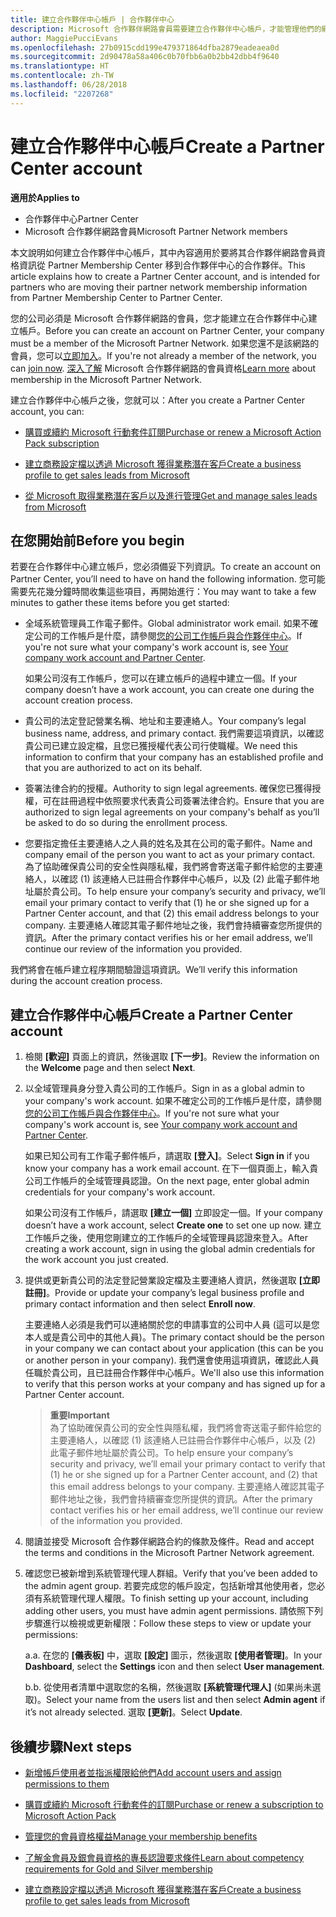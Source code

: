 ```yaml
---
title: 建立合作夥伴中心帳戶 | 合作夥伴中心
description: Microsoft 合作夥伴網路會員需要建立合作夥伴中心帳戶，才能管理他們的網路權益和專長認證，以及建立商務設定檔。
author: MaggiePucciEvans
ms.openlocfilehash: 27b0915cdd199e479371864dfba2879eadeaea0d
ms.sourcegitcommit: 2d90478a58a406c0b70fbb6a0b2bb42dbb4f9640
ms.translationtype: HT
ms.contentlocale: zh-TW
ms.lasthandoff: 06/28/2018
ms.locfileid: "2207268"
---
```

# <a name="create-a-partner-center-account"></a><span data-ttu-id="f6f71-103">建立合作夥伴中心帳戶</span><span class="sxs-lookup"><span data-stu-id="f6f71-103">Create a Partner Center account</span></span>

**<span data-ttu-id="f6f71-104">適用於</span><span class="sxs-lookup"><span data-stu-id="f6f71-104">Applies to</span></span>**

-   <span data-ttu-id="f6f71-105">合作夥伴中心</span><span class="sxs-lookup"><span data-stu-id="f6f71-105">Partner Center</span></span>
-   <span data-ttu-id="f6f71-106">Microsoft 合作夥伴網路會員</span><span class="sxs-lookup"><span data-stu-id="f6f71-106">Microsoft Partner Network members</span></span>


<span data-ttu-id="f6f71-107">本文說明如何建立合作夥伴中心帳戶，其中內容適用於要將其合作夥伴網路會員資格資訊從 Partner Membership Center 移到合作夥伴中心的合作夥伴。</span><span class="sxs-lookup"><span data-stu-id="f6f71-107">This article explains how to create a Partner Center account, and is intended for partners who are moving their partner network membership information from Partner Membership Center to Partner Center.</span></span> 

<span data-ttu-id="f6f71-108">您的公司必須是 Microsoft 合作夥伴網路的會員，您才能建立在合作夥伴中心建立帳戶。</span><span class="sxs-lookup"><span data-stu-id="f6f71-108">Before you can create an account on Partner Center, your company must be a member of the Microsoft Partner Network.</span></span> <span data-ttu-id="f6f71-109">如果您還不是該網路的會員，您可以[立即加入](https://partners.microsoft.com/PartnerProgram/simplifiedenrollment.aspx)。</span><span class="sxs-lookup"><span data-stu-id="f6f71-109">If you're not already a member of the network, you can [join now](https://partners.microsoft.com/PartnerProgram/simplifiedenrollment.aspx).</span></span>  <span data-ttu-id="f6f71-110">[深入了解](https://partner.microsoft.com/membership) Microsoft 合作夥伴網路的會員資格</span><span class="sxs-lookup"><span data-stu-id="f6f71-110">[Learn more](https://partner.microsoft.com/membership) about membership in the Microsoft Partner Network.</span></span>  

<span data-ttu-id="f6f71-111">建立合作夥伴中心帳戶之後，您就可以：</span><span class="sxs-lookup"><span data-stu-id="f6f71-111">After you create a Partner Center account, you can:</span></span>

-   [<span data-ttu-id="f6f71-112">購買或續約 Microsoft 行動套件訂閱</span><span class="sxs-lookup"><span data-stu-id="f6f71-112">Purchase or renew a Microsoft Action Pack subscription</span></span>](mpn-get-action-pack.md)

-   [<span data-ttu-id="f6f71-113">建立商務設定檔以透過 Microsoft 獲得業務潛在客戶</span><span class="sxs-lookup"><span data-stu-id="f6f71-113">Create a business profile to get sales leads from Microsoft</span></span>](create-a-marketing-profile.md)

-   [<span data-ttu-id="f6f71-114">從 Microsoft 取得業務潛在客戶以及進行管理</span><span class="sxs-lookup"><span data-stu-id="f6f71-114">Get and manage sales leads from Microsoft</span></span>](responding-to-referrals.md)

## <a name="before-you-begin"></a><span data-ttu-id="f6f71-115">在您開始前</span><span class="sxs-lookup"><span data-stu-id="f6f71-115">Before you begin</span></span>

<span data-ttu-id="f6f71-116">若要在合作夥伴中心建立帳戶，您必須備妥下列資訊。</span><span class="sxs-lookup"><span data-stu-id="f6f71-116">To create an account on Partner Center, you’ll need to have on hand the following information.</span></span> <span data-ttu-id="f6f71-117">您可能需要先花幾分鐘時間收集這些項目，再開始進行：</span><span class="sxs-lookup"><span data-stu-id="f6f71-117">You may want to take a few minutes to gather these items before you get started:</span></span>

-   <span data-ttu-id="f6f71-118">全域系統管理員工作電子郵件。</span><span class="sxs-lookup"><span data-stu-id="f6f71-118">Global administrator work email.</span></span> <span data-ttu-id="f6f71-119">如果不確定公司的工作帳戶是什麼，請參閱[您的公司工作帳戶與合作夥伴中心](azure-active-directory-tenants-and-partner-center.md)。</span><span class="sxs-lookup"><span data-stu-id="f6f71-119">If you're not sure what your company's work account is, see [Your company work account and Partner Center](azure-active-directory-tenants-and-partner-center.md).</span></span>

    <span data-ttu-id="f6f71-120">如果公司沒有工作帳戶，您可以在建立帳戶的過程中建立一個。</span><span class="sxs-lookup"><span data-stu-id="f6f71-120">If your company doesn’t have a work account, you can create one during the account creation process.</span></span> 

-   <span data-ttu-id="f6f71-121">貴公司的法定登記營業名稱、地址和主要連絡人。</span><span class="sxs-lookup"><span data-stu-id="f6f71-121">Your company’s legal business name, address, and primary contact.</span></span> <span data-ttu-id="f6f71-122">我們需要這項資訊，以確認貴公司已建立設定檔，且您已獲授權代表公司行使職權。</span><span class="sxs-lookup"><span data-stu-id="f6f71-122">We need this information to confirm that your company has an established profile and that you are authorized to act on its behalf.</span></span> 

-   <span data-ttu-id="f6f71-123">簽署法律合約的授權。</span><span class="sxs-lookup"><span data-stu-id="f6f71-123">Authority to sign legal agreements.</span></span> <span data-ttu-id="f6f71-124">確保您已獲得授權，可在註冊過程中依照要求代表貴公司簽署法律合約。</span><span class="sxs-lookup"><span data-stu-id="f6f71-124">Ensure that you are authorized to sign legal agreements on your company's behalf as you’ll be asked to do so during the enrollment process.</span></span>

-   <span data-ttu-id="f6f71-125">您要指定擔任主要連絡人之人員的姓名及其在公司的電子郵件。</span><span class="sxs-lookup"><span data-stu-id="f6f71-125">Name and company email of the person you want to act as your primary contact.</span></span> <span data-ttu-id="f6f71-126">為了協助確保貴公司的安全性與隱私權，我們將會寄送電子郵件給您的主要連絡人，以確認 (1) 該連絡人已註冊合作夥伴中心帳戶，以及 (2) 此電子郵件地址屬於貴公司。</span><span class="sxs-lookup"><span data-stu-id="f6f71-126">To help ensure your company’s security and privacy, we’ll email your primary contact to verify that (1) he or she signed up for a Partner Center account, and that (2) this email address belongs to your company.</span></span> <span data-ttu-id="f6f71-127">主要連絡人確認其電子郵件地址之後，我們會持續審查您所提供的資訊。</span><span class="sxs-lookup"><span data-stu-id="f6f71-127">After the primary contact verifies his or her email address, we’ll continue our review of the information you provided.</span></span>

<span data-ttu-id="f6f71-128">我們將會在帳戶建立程序期間驗證這項資訊。</span><span class="sxs-lookup"><span data-stu-id="f6f71-128">We’ll verify this information during the account creation process.</span></span> 
 
## <a name="create-a-partner-center-account"></a><span data-ttu-id="f6f71-129">建立合作夥伴中心帳戶</span><span class="sxs-lookup"><span data-stu-id="f6f71-129">Create a Partner Center account</span></span>

1.  <span data-ttu-id="f6f71-130">檢閱 **\[歡迎\]** 頁面上的資訊，然後選取 **\[下一步\]**。</span><span class="sxs-lookup"><span data-stu-id="f6f71-130">Review the information on the **Welcome** page and then select **Next**.</span></span>

2.  <span data-ttu-id="f6f71-131">以全域管理員身分登入貴公司的工作帳戶。</span><span class="sxs-lookup"><span data-stu-id="f6f71-131">Sign in as a global admin to your company's work account.</span></span> <span data-ttu-id="f6f71-132">如果不確定公司的工作帳戶是什麼，請參閱[您的公司工作帳戶與合作夥伴中心](azure-active-directory-tenants-and-partner-center.md)。</span><span class="sxs-lookup"><span data-stu-id="f6f71-132">If you're not sure what your company's work account is, see [Your company work account and Partner Center](azure-active-directory-tenants-and-partner-center.md).</span></span>

    <span data-ttu-id="f6f71-133">如果已知公司有工作電子郵件帳戶，請選取 **\[登入\]**。</span><span class="sxs-lookup"><span data-stu-id="f6f71-133">Select **Sign in** if you know your company has a work email account.</span></span> <span data-ttu-id="f6f71-134">在下一個頁面上，輸入貴公司工作帳戶的全域管理員認證。</span><span class="sxs-lookup"><span data-stu-id="f6f71-134">On the next page, enter global admin credentials for your company's work account.</span></span> 

    <span data-ttu-id="f6f71-135">如果公司沒有工作帳戶，請選取 **\[建立一個\]** 立即設定一個。</span><span class="sxs-lookup"><span data-stu-id="f6f71-135">If your company doesn’t have a work account, select **Create one** to set one up now.</span></span> <span data-ttu-id="f6f71-136">建立工作帳戶之後，使用您剛建立的工作帳戶的全域管理員認證來登入。</span><span class="sxs-lookup"><span data-stu-id="f6f71-136">After creating a work account, sign in using the global admin credentials for the work account you just created.</span></span>

3.  <span data-ttu-id="f6f71-137">提供或更新貴公司的法定登記營業設定檔及主要連絡人資訊，然後選取 **\[立即註冊\]**。</span><span class="sxs-lookup"><span data-stu-id="f6f71-137">Provide or update your company’s legal business profile and primary contact information and then select **Enroll now**.</span></span> 

    <span data-ttu-id="f6f71-138">主要連絡人必須是我們可以連絡關於您的申請事宜的公司中人員 (這可以是您本人或是貴公司中的其他人員)。</span><span class="sxs-lookup"><span data-stu-id="f6f71-138">The primary contact should be the person in your company we can contact about your application (this can be you or another person in your company).</span></span> <span data-ttu-id="f6f71-139">我們還會使用這項資訊，確認此人員任職於貴公司，且已註冊合作夥伴中心帳戶。</span><span class="sxs-lookup"><span data-stu-id="f6f71-139">We'll also use this information to verify that this person works at your company and has signed up for a Partner Center account.</span></span>

    >**<span data-ttu-id="f6f71-140">重要</span><span class="sxs-lookup"><span data-stu-id="f6f71-140">Important</span></span>**<br> <span data-ttu-id="f6f71-141">為了協助確保貴公司的安全性與隱私權，我們將會寄送電子郵件給您的主要連絡人，以確認 (1) 該連絡人已註冊合作夥伴中心帳戶，以及 (2) 此電子郵件地址屬於貴公司。</span><span class="sxs-lookup"><span data-stu-id="f6f71-141">To help ensure your company’s security and privacy, we’ll email your primary contact to verify that (1) he or she signed up for a Partner Center account, and (2) that this email address belongs to your company.</span></span> <span data-ttu-id="f6f71-142">主要連絡人確認其電子郵件地址之後，我們會持續審查您所提供的資訊。</span><span class="sxs-lookup"><span data-stu-id="f6f71-142">After the primary contact verifies his or her email address, we’ll continue our review of the information you provided.</span></span>

4.  <span data-ttu-id="f6f71-143">閱讀並接受 Microsoft 合作夥伴網路合約的條款及條件。</span><span class="sxs-lookup"><span data-stu-id="f6f71-143">Read and accept the terms and conditions in the Microsoft Partner Network agreement.</span></span> 

5.  <span data-ttu-id="f6f71-144">確認您已被新增到系統管理代理人群組。</span><span class="sxs-lookup"><span data-stu-id="f6f71-144">Verify that you’ve been added to the admin agent group.</span></span> <span data-ttu-id="f6f71-145">若要完成您的帳戶設定，包括新增其他使用者，您必須有系統管理代理人權限。</span><span class="sxs-lookup"><span data-stu-id="f6f71-145">To finish setting up your account, including adding other users, you must have admin agent permissions.</span></span> <span data-ttu-id="f6f71-146">請依照下列步驟進行以檢視或更新權限：</span><span class="sxs-lookup"><span data-stu-id="f6f71-146">Follow these steps to view or update your permissions:</span></span>

    <span data-ttu-id="f6f71-147">a.</span><span class="sxs-lookup"><span data-stu-id="f6f71-147">a.</span></span> <span data-ttu-id="f6f71-148">在您的 **\[儀表板\]** 中，選取 **\[設定\]** 圖示，然後選取 **\[使用者管理\]**。</span><span class="sxs-lookup"><span data-stu-id="f6f71-148">In your **Dashboard**, select the **Settings** icon and then select **User management**.</span></span>  

    <span data-ttu-id="f6f71-149">b.</span><span class="sxs-lookup"><span data-stu-id="f6f71-149">b.</span></span> <span data-ttu-id="f6f71-150">從使用者清單中選取您的名稱，然後選取 **\[系統管理代理人\]** (如果尚未選取)。</span><span class="sxs-lookup"><span data-stu-id="f6f71-150">Select your name from the users list and then select **Admin agent** if it’s not already selected.</span></span> <span data-ttu-id="f6f71-151">選取 **\[更新\]**。</span><span class="sxs-lookup"><span data-stu-id="f6f71-151">Select **Update**.</span></span>  

## <a name="next-steps"></a><span data-ttu-id="f6f71-152">後續步驟</span><span class="sxs-lookup"><span data-stu-id="f6f71-152">Next steps</span></span>

-   [<span data-ttu-id="f6f71-153">新增帳戶使用者並指派權限給他們</span><span class="sxs-lookup"><span data-stu-id="f6f71-153">Add account users and assign permissions to them</span></span>](create-user-accounts-and-set-permissions.md)

-   [<span data-ttu-id="f6f71-154">購買或續約 Microsoft 行動套件的訂閱</span><span class="sxs-lookup"><span data-stu-id="f6f71-154">Purchase or renew a subscription to Microsoft Action Pack</span></span>](mpn-get-action-pack.md)

-   [<span data-ttu-id="f6f71-155">管理您的會員資格權益</span><span class="sxs-lookup"><span data-stu-id="f6f71-155">Manage your membership benefits</span></span>](manage-your-partner-network-benefits.md)

-   [<span data-ttu-id="f6f71-156">了解金會員及銀會員資格的專長認證要求條件</span><span class="sxs-lookup"><span data-stu-id="f6f71-156">Learn about competency requirements for Gold and Silver membership</span></span>](https://partner.microsoft.com/membership/competencies)

-   [<span data-ttu-id="f6f71-157">建立商務設定檔以透過 Microsoft 獲得業務潛在客戶</span><span class="sxs-lookup"><span data-stu-id="f6f71-157">Create a business profile to get sales leads from Microsoft</span></span>](create-a-marketing-profile.md)